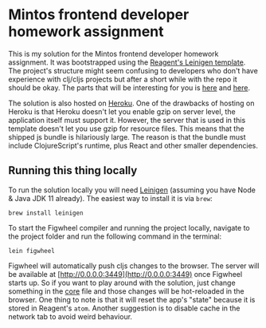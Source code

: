 # Mintos frontend developer homework assignment

This is my solution for the Mintos frontend developer homework assignment. 
It was bootstrapped using the [Reagent's Leinigen template](https://github.com/reagent-project/reagent-template). 
The project's structure might seem confusing to developers who don't have experience with clj/cljs projects but after a
short while with the repo it should be okay.  The parts that will be interesting for you is [here](src/cljs/mintos_hw/core.cljs)
and [here](resources/public/css/site.css).

The solution is also hosted on [Heroku](https://rocky-chamber-01633.herokuapp.com/). One of the drawbacks of hosting on Heroku
is that Heroku doesn't let you enable gzip on server level, the application itself must support it. However, the server
that is used in this template doesn't let you use gzip for resource files. This means that the shipped js bundle is 
hilariously large. The reason is that the bundle must include ClojureScript's runtime, plus React and other smaller 
dependencies.

## Running this thing locally

To run the solution locally you will need [Leinigen](https://leiningen.org/) (assuming you have Node & Java JDK 11 already). The easiest way to install it is via `brew`:

```
brew install leinigen
``` 

To start the Figwheel compiler and running the project locally, navigate to the project folder and run the following command in the terminal:

```
lein figwheel
```

Figwheel will automatically push cljs changes to the browser. The server will be available at [http://0.0.0.0:3449](http://0.0.0.0:3449) once Figwheel starts up. 
So if you want to play around with the solution, just change something in the  [core](src/cljs/mintos_hw/core.cljs) file
and those changes will be hot-reloaded in the browser. One thing to note is that it will reset the app's "state" because
it is stored in Reagent's `atom`. Another suggestion is to disable cache in the network tab to avoid weird behaviour. 